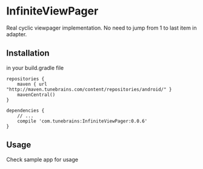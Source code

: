 # InfiniteViewPager

Real cyclic viewpager implementation. No need to jump from 1 to last item in adapter.

## Installation

in your build.gradle file

    repositories {
        maven { url "http://maven.tunebrains.com/content/repositories/android/" }
        mavenCentral()
    }

    dependencies {
        // ...
        compile 'com.tunebrains:InfiniteViewPager:0.0.6'
    }

## Usage

Check sample app for usage

